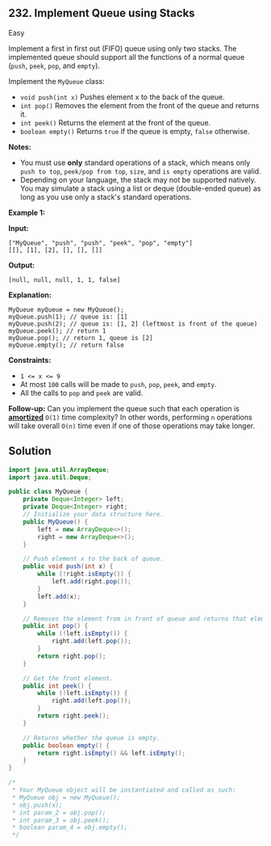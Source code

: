 ## 232\. Implement Queue using Stacks

Easy

Implement a first in first out (FIFO) queue using only two stacks. The implemented queue should support all the functions of a normal queue (`push`, `peek`, `pop`, and `empty`).

Implement the `MyQueue` class:

*   `void push(int x)` Pushes element x to the back of the queue.
*   `int pop()` Removes the element from the front of the queue and returns it.
*   `int peek()` Returns the element at the front of the queue.
*   `boolean empty()` Returns `true` if the queue is empty, `false` otherwise.

**Notes:**

*   You must use **only** standard operations of a stack, which means only `push to top`, `peek/pop from top`, `size`, and `is empty` operations are valid.
*   Depending on your language, the stack may not be supported natively. You may simulate a stack using a list or deque (double-ended queue) as long as you use only a stack's standard operations.

**Example 1:**

**Input:**

    ["MyQueue", "push", "push", "peek", "pop", "empty"]
    [[], [1], [2], [], [], []]

**Output:**

    [null, null, null, 1, 1, false]

**Explanation:**

    MyQueue myQueue = new MyQueue();
    myQueue.push(1); // queue is: [1]
    myQueue.push(2); // queue is: [1, 2] (leftmost is front of the queue)
    myQueue.peek(); // return 1
    myQueue.pop(); // return 1, queue is [2]
    myQueue.empty(); // return false 

**Constraints:**

*   `1 <= x <= 9`
*   At most `100` calls will be made to `push`, `pop`, `peek`, and `empty`.
*   All the calls to `pop` and `peek` are valid.

**Follow-up:** Can you implement the queue such that each operation is **[amortized](https://en.wikipedia.org/wiki/Amortized_analysis)** `O(1)` time complexity? In other words, performing `n` operations will take overall `O(n)` time even if one of those operations may take longer.

## Solution

```java
import java.util.ArrayDeque;
import java.util.Deque;

public class MyQueue {
    private Deque<Integer> left;
    private Deque<Integer> right;
    // Initialize your data structure here.
    public MyQueue() {
        left = new ArrayDeque<>();
        right = new ArrayDeque<>();
    }

    // Push element x to the back of queue.
    public void push(int x) {
        while (!right.isEmpty()) {
            left.add(right.pop());
        }
        left.add(x);
    }

    // Removes the element from in front of queue and returns that element.
    public int pop() {
        while (!left.isEmpty()) {
            right.add(left.pop());
        }
        return right.pop();
    }

    // Get the front element.
    public int peek() {
        while (!left.isEmpty()) {
            right.add(left.pop());
        }
        return right.peek();
    }

    // Returns whether the queue is empty.
    public boolean empty() {
        return right.isEmpty() && left.isEmpty();
    }
}

/*
 * Your MyQueue object will be instantiated and called as such:
 * MyQueue obj = new MyQueue();
 * obj.push(x);
 * int param_2 = obj.pop();
 * int param_3 = obj.peek();
 * boolean param_4 = obj.empty();
 */
```